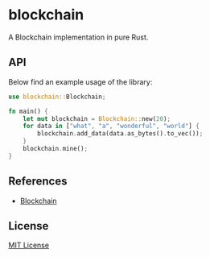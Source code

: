 # blockchain

A Blockchain implementation in pure Rust.

## API

Below find an example usage of the library:

```rust
use blockchain::Blockchain;

fn main() {
    let mut blockchain = Blockchain::new(20);
    for data in ["what", "a", "wonderful", "world"] {
        blockchain.add_data(data.as_bytes().to_vec());
    }
    blockchain.mine();
}
```

## References

- [Blockchain](https://en.wikipedia.org/wiki/Blockchain)

## License

[MIT License](LICENSE)
